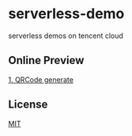# serverless-demo

serverless demos on tencent cloud

## Online Preview

[1. QRCode generate](http://service-7kqwzu92-1251556596.gz.apigw.tencentcs.com/release/qrgen?q=yugasun.com)

## License

[MIT](./LICENSE)